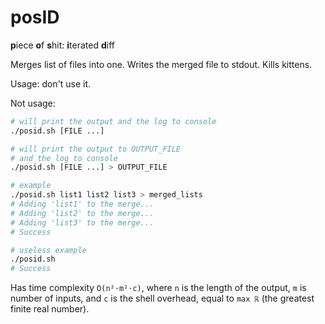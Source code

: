 # posID

**p**iece **o**f **s**hit: **i**terated **d**iff

Merges list of files into one. Writes the merged file to stdout. Kills kittens.

Usage: don't use it.

Not usage:
```sh
# will print the output and the log to console
./posid.sh [FILE ...]

# will print the output to OUTPUT_FILE
# and the log to console
./posid.sh [FILE ...] > OUTPUT_FILE

# example
./posid.sh list1 list2 list3 > merged_lists
# Adding 'list1' to the merge...
# Adding 'list2' to the merge...
# Adding 'list3' to the merge...
# Success

# useless example
./posid.sh
# Success
```

Has time complexity `O(n²·m²·c)`, where `n` is the length of the output, `m` is
number of inputs, and `c` is the shell overhead, equal to `max ℝ` (the greatest
finite real number).
